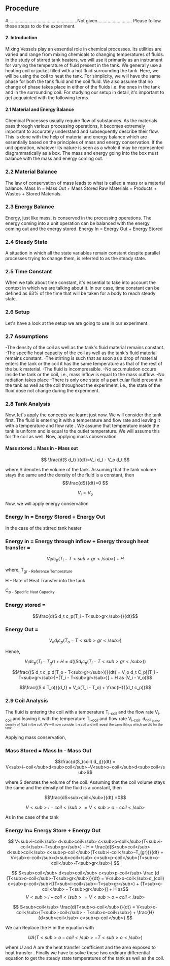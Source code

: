 ## Procedure
#......................................................Not given...........................
Please follow these steps to do the experiment.

#### 2. Introduction

Mixing Vessels play an essential role in chemical processes. Its utilities are varied and range from mixing chemicals to changing temperatures of fluids. In the study of stirred tank heaters, we will use it primarily as an instrument for varying the temperature of fluid present in the tank. We generally use a heating coil or jacket filled with a hot fluid surrounding the tank. Here, we will be using the coil to heat the tank. For simplicity, we will have the same phase for both the tank fluid and the coil fluid. We also assume that no change of phase takes place in either of the fluids i.e. the ones in the tank and in the surrounding coil. For studying our setup in detail, it's important to get acquainted with the following terms.

#### 2.1 Material and Energy Balance

Chemical Processes usually require flow of substances. As the materials pass through various processing operations, it becomes extremely important to accurately understand and subsequently describe their flow. This is done with the help of material and energy balance which are essentially based on the principles of mass and energy conservation. If the unit operation, whatever its nature is seen as a whole it may be represented diagrammatically as a box. The mass and energy going into the box must balance with the mass and energy coming out.
### 2.2 Material Balance
The law of conservation of mass leads to what is called a mass or a material balance.
Mass In = Mass Out + Mass Stored Raw Materials = Products + Wastes + Stored Materials.

### 2.3 Energy Balance
Energy, just like mass, is conserved in the processing operations. The energy coming into a unit operation can be balanced with the energy coming out and the energy stored.
Energy In = Energy Out + Energy Stored
### 2.4 Steady State
A situation in which all the state variables remain constant despite parallel processes trying to change them, is referred to as the steady state.
### 2.5 Time Constant
When we talk about time constant, it's essential to take into account the context in which we are talking about it. In our case, time constant can be defined as 63% of the time that will be taken for a body to reach steady state.
### 2.6 Setup
Let's have a look at the setup we are going to use in our experiment.
### 2.7 Assumptions
-The density of the coil as well as the tank's fluid material remains constant.
-The specific heat capacity of the coil as well as the tank's fluid material remains constant.
-The stirring is such that as soon as a drop of material enters the tank or the coil it has the same temperature as that of the rest of the bulk material.
-The fluid is incompressible.
-No accumulation occurs inside the tank or the coil, i.e., mass inflow is equal to the mass outflow.
-No radiation takes place
-There is only one state of a particular fluid present in the tank as well as the coil throughout the experiment, i.e., the state of the fluid dose not change during the experiment.
### 2.8 Tank Analysis
Now, let's apply the concepts we learnt just now. We will consider the tank first. The fluid is entering it with a temperature and flow rate and leaving it with a temperature and flow rate . We assume that temperature inside the tank is uniform and is equal to the outlet temperature. We will assume this for the coil as well. Now, applying mass conservation
#### Mass stored = Mass in - Mass out
$$ \frac{d(S d_t) }{dt}=V_i d_t - V_o d_t $$

where S denotes the volume of the tank. Assuming that the tank volume stays the same and the density of the fluid is a constant, then
$$\frac{dS}{dt}=0 $$

$$ V_i = V_o $$

Now, we will apply energy conservation
### Energy In = Energy Stored + Energy Out
In the case of the stirred tank heater
### Energy in = Energy through inflow + Energy through heat transfer = 

$$V_i d c_p(T_i - T<sub>gr</sub>) + H$$

where,
T<sub>gr - Reference Temperature
 
H - Rate of Heat Transfer into the tank
 
C<sub>p - Specific Heat Capacity
 
 
### Energy stored = 
 
$$\frac{d(S d_t c_p(T_i - T<sub>gr</sub>)}{dt}$$
 
### Energy Out = 

 $$V_o d_t c_p(T_o - T<sub>gr</sub>)$$
 
 Hence,
 
$$V_i d c_p(T_i - T_gr) + H = d((S d_t c_p(T_i - T<sub>gr</sub>))$$

 $$\frac{(S d_t c_p d(T_o - T<sub>gr</sub>))}{dt} = V_o d_t C_p[(T_i - T<sub>gr</sub>)+(T_i - T<sub>gr</sub>)] + H as (V_i - V_o)$$
 
$$\frac{(S d T_o)}{d_t} = V_o(T_i - T_o) + \frac{H}{(d_t c_p)}$$

 ### 2.9 Coil Analysis
 
 The fluid is entering the coil with a temperature T<sub>i-coil</sub> and the flow rate V<sub>i-coil</sub> and leaving it with the temperature T<sub>i-coil</sub> and flow rate V<sub>i-coil</sub>. d<sub>coil<sub> is the density of fluid in the coil. We will now consider the coil and will repeat the same things which we did for the tank.
 
 Applying mass conservation,
 ### Mass Stored = Mass In - Mass Out
 
 $$\frac{d(S_(coil) d_j)}{dt} = V<sub>i−coil</sub>d<sub>coil</sub>−V<sub>o−coil</sub>d<sub>coil</sub>$$
 
 where S denotes the volume of the coil. Assuming that the coil volume stays the same and the density of the fluid is a constant, then
 
$$\frac{dS<sub>coil</sub>}{dt} =0$$
 
$$V<sub>i-coil</sub> = V<sub>o-coil</sub>$$
 
 As in the case of the tank
 ### Energy In= Energy Store + Energy Out
  $$ V<sub>i-coil</sub> d<sub>coil</sub> c<sub>p-coil</sub>(T<sub>i-coil</sub>-T<sub>gr</sub>) - H = \frac{d(S<sub>coil</sub> d<sub>coil</sub> c<sub>p-coil</sub>(T<sub>i-coil</sub>-T_(gr))}{dt} + V<sub>o-coil</sub>d<sub>coil</sub> c<sub>p-coil</sub>(T<sub>o-coil</sub>-T<sub>gr</sub>) $$
 
 $$ S<sub>coil</sub> d<sub>coil</sub> c<sub>p-coil</sub> \frac {d (T<sub>o-coil</sub>-T<sub>gr</sub>)}{dt} = V<sub>o-coil</sub>d_(coil) c<sub>p-coil</sub>[(T<sub>i-coil</sub>-T<sub>gr</sub>) + (T<sub>o-coil</sub> - T<sub>gr</sub>)] + H as$$
 $$V<sub>i-coil</sub> = V<sub>o-coil</sub> $$
 
  $$ S<sub>coil</sub> \frac{d(T<sub>o-coil</sub>)}{dt} = V<sub>o-coil</sub>(T<sub>i-coil</sub> - T<sub>o-coil</sub>) + \frac{H}{d<sub>coil</sub> c<sub>p-coil</sub>} $$
 
 We can Replace the H in the equation with
 
 $$UA(T<sub>o-coil</sub> - T<sub>o</sub>)$$ 
 
 where U and A are the heat transfer coefficient and the area exposed to heat transfer .
 Finally we have to solve these two ordinary differential equation to get the steady state temperatures of the tank as well as the coil.
 
